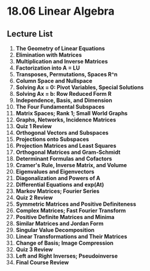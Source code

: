 # 18.06 Linear Algebra

## Lecture List

1. **The Geometry of Linear Equations**
2. **Elimination with Matrices**
3. **Multiplication and Inverse Matrices**
4. **Factorization into A = LU**
5. **Transposes, Permutations, Spaces R^n**
6. **Column Space and Nullspace**
7. **Solving Ax = 0: Pivot Variables, Special Solutions**
8. **Solving Ax = b: Row Reduced Form R**
9. **Independence, Basis, and Dimension**
10. **The Four Fundamental Subspaces**
11. **Matrix Spaces; Rank 1; Small World Graphs**
12. **Graphs, Networks, Incidence Matrices**
13. **Quiz 1 Review**
14. **Orthogonal Vectors and Subspaces**
15. **Projections onto Subspaces**
16. **Projection Matrices and Least Squares**
17. **Orthogonal Matrices and Gram-Schmidt**
18. **Determinant Formulas and Cofactors**
19. **Cramer's Rule, Inverse Matrix, and Volume**
20. **Eigenvalues and Eigenvectors**
21. **Diagonalization and Powers of A**
22. **Differential Equations and exp(At)**
23. **Markov Matrices; Fourier Series**
24. **Quiz 2 Review**
25. **Symmetric Matrices and Positive Definiteness**
26. **Complex Matrices; Fast Fourier Transform**
27. **Positive Definite Matrices and Minima**
28. **Similar Matrices and Jordan Form**
29. **Singular Value Decomposition**
30. **Linear Transformations and Their Matrices**
31. **Change of Basis; Image Compression**
32. **Quiz 3 Review**
33. **Left and Right Inverses; Pseudoinverse**
34. **Final Course Review**  

